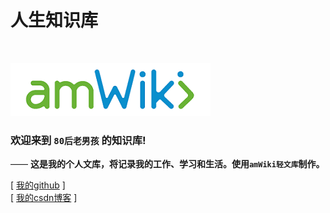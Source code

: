 # 人生知识库

<br>

![欢迎使用amWiki！](amWiki/images/logo.png "欢迎使用amWiki！")  

### 欢迎来到 `80后老男孩` 的知识库! 
—— **这是我的个人文库，将记录我的工作、学习和生活。使用`amWiki轻文库`制作。**  

[ [我的github](https://github.com/gunge204/) ]  
[ [我的csdn博客](https://blog.csdn.net/weixin_41034400?spm=1000.2115.3001.5343) ] 

